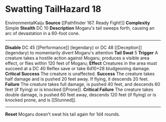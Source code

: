 ﻿---
ac: null
all_resistance: null
complexity: Simple
element: null
fortitude: null
hardness: null
hazard_type: Environmental
hp: null
id: '60'
immunity: null
level: '18'
name: Swatting Tail
rarity: Common
reflex: null
resistance: null
school: null
source: '[[DATABASE/source/Pathfinder 167. Ready Fight!|Pathfinder #167: Ready? Fight!]]'
trait:
- '[[DATABASE/trait/Environmental|Environmental]]'
- '[[DATABASE/trait/Kaiju|Kaiju]]'
type: Hazard
weakness: null
will: null

---
# Swatting Tail<span class="item-type">Hazard 18</span>

<span class="item-trait">Environmental</span><span class="item-trait">Kaiju</span>
**Source** [[Pathfinder 167. Ready Fight!]]
**Complexity** Simple
**Stealth** DC 10
**Description** Mogaru's tail sweeps forth, causing an arc of devastation in a 60-foot cone.

---
**Disable** DC 45 [[Performance]] (legendary) or DC 48 [[Deception]] (legendary) to momentarily divert Mogaru's attention
**Tail Swat** <span class="action-icon">5</span> **Trigger** A creature takes a hostile action against Mogaru, produces a visible area effect, or flies within 120 feet of Mogaru; **Effect** Creatures in the area must succeed at a DC 40 Reflex save or take 6d10+28 bludgeoning damage.
**Critical Success** The creature is unaffected.
**Success** The creature takes half damage and is pushed 20 feet away. If flying, it descends 20 feet.
**Failure** The creature takes full damage, is pushed 40 feet, and descends 60 feet (if flying) or is knocked [[Prone]].
**Critical Failure** The creature takes double damage, is pushed 60 feet away, descends 120 feet (if flying) or is knocked prone, and is [[Stunned]].

---
**Reset** Mogaru doesn't swat his tail again for 1d4 rounds.